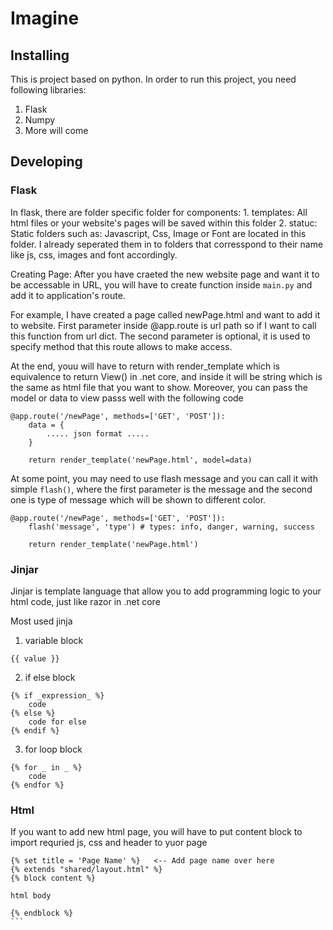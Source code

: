 # Imagine

## Installing
This is project based on python. In order to run this project, you need following libraries:

1. Flask
2. Numpy
3. More will come

## Developing

### Flask

In flask, there are folder specific folder for components:
    1. templates: All html files or your website's pages will be saved within this folder
    2. statuc: Static folders such as: Javascript, Css, Image or Font are located in this folder. I already seperated them in to folders that corresspond to their name like js, css, images and font accordingly.

Creating Page:
    After you have craeted the new website page and want it to be accessable in URL, you will have to create function inside `main.py` and add it to application's route.

For example, I have created a page called newPage.html and want to add it to website. 
    First parameter inside @app.route is url path so if I want to call this function from url dict. 
    The second parameter is optional, it is used to specify method that this route allows to make access.

At the end, youu will have to return with render_template which is equivalence to return View() in .net core, and inside it will be string which is the same as html file that you want to show. Moreover, you can pass the model or data to view passs well with the following code

```
@app.route('/newPage', methods=['GET', 'POST']):
    data = {
        ..... json format .....
    }

    return render_template('newPage.html', model=data)
```

At some point, you may need to use flash message and you can call it with simple `flash()`, where the first parameter is the message and the second one is type of message which will be shown to different color.

```
@app.route('/newPage', methods=['GET', 'POST']):
    flash('message', 'type') # types: info, danger, warning, success

    return render_template('newPage.html')
```

### Jinjar

Jinjar is template language that allow you to add programming logic to your html code, just like razor in .net core

Most used jinja
1. variable block
```
{{ value }}
```

2. if else block
```
{% if _expression_ %}
    code
{% else %}
    code for else
{% endif %}
```

3. for loop block
```
{% for _ in _ %}
    code
{% endfor %}
```

### Html

If you want to add new html page, you will have to put content block to import requried js, css and header to yuor page

````
{% set title = 'Page Name' %}   <-- Add page name over here
{% extends "shared/layout.html" %}
{% block content %}

html body

{% endblock %}
```

